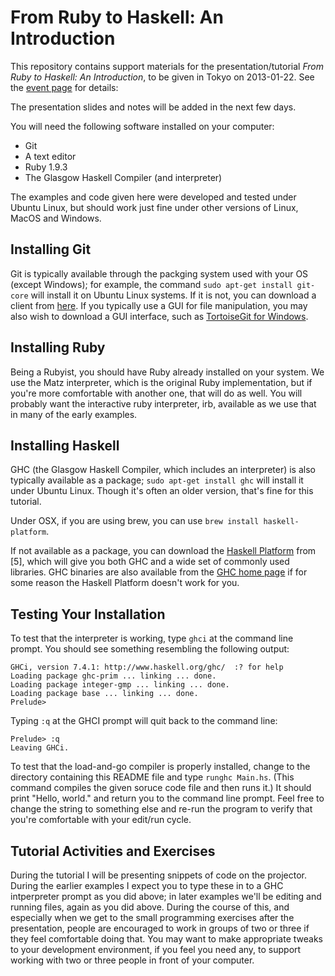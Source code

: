 From Ruby to Haskell:  An Introduction
======================================

This repository contains support materials for the presentation/tutorial
_From Ruby to Haskell: An Introduction_, to be given in Tokyo on
2013-01-22. See the [event page][event] for details:

[event]: http://www.tokyorubyistmeetup.org/events/2323

The presentation slides and notes will be added in the next few days.

You will need the following software installed on your computer:

* Git
* A text editor
* Ruby 1.9.3
* The Glasgow Haskell Compiler (and interpreter)

The examples and code given here were developed and tested under Ubuntu
Linux, but should work just fine under other versions of Linux, MacOS
and Windows.

Installing Git
--------------

Git is typically available through the packging system used with your
OS (except Windows); for example, the command `sudo apt-get install
git-core` will install it on Ubuntu Linux systems. If it is not, you can
download a client from [here][git-clients]. If you typically use a GUI
for file manipulation, you may also wish to download a GUI interface,
such as [TortoiseGit for Windows][tortoisegit].

[git-clients]: http://git-scm.com/downloads
[tortoisegit]: https://code.google.com/p/tortoisegit/

Installing Ruby
---------------

Being a Rubyist, you should have Ruby already installed on your system.
We use the Matz interpreter, which is the original Ruby implementation,
but if you're more comfortable with another one, that will do as well.
You will probably want the interactive ruby interpreter, irb, available
as we use that in many of the early examples.

Installing Haskell
------------------

GHC (the Glasgow Haskell Compiler, which includes an interpreter) is
also typically available as a package; `sudo apt-get install ghc` will
install it under Ubuntu Linux. Though it's often an older version,
that's fine for this tutorial.

Under OSX, if you are using brew, you can use
`brew install haskell-platform`.

If not available as a package, you can download the [Haskell
Platform][haskplat] from [5], which will give you both GHC and a wide
set of commonly used libraries. GHC binaries are also available from the
[GHC home page][ghc] if for some reason the Haskell Platform doesn't
work for you.

[haskplat]: http://www.haskell.org/platform/
[ghc]: http://www.haskell.org/ghc/

Testing Your Installation
-------------------------

To test that the interpreter is working, type `ghci` at the command line
prompt. You should see something resembling the following output:

    GHCi, version 7.4.1: http://www.haskell.org/ghc/  :? for help
    Loading package ghc-prim ... linking ... done.
    Loading package integer-gmp ... linking ... done.
    Loading package base ... linking ... done.
    Prelude>

Typing `:q` at the GHCI prompt will quit back to the command line:

    Prelude> :q
    Leaving GHCi.

To test that the load-and-go compiler is properly installed, change to
the directory containing this README file and type `runghc Main.hs`.
(This command compiles the given soruce code file and then runs it.) It
should print "Hello, world." and return you to the command line prompt.
Feel free to change the string to something else and re-run the program
to verify that you're comfortable with your edit/run cycle.

Tutorial Activities and Exercises
---------------------------------

During the tutorial I will be presenting snippets of code on the
projector. During the earlier examples I expect you to type these in to
a GHC intperpreter prompt as you did above; in later examples we'll be
editing and running files, again as you did above. During the course
of this, and especially when we get to the small programming exercises
after the presentation, people are encouraged to work in groups of two
or three if they feel comfortable doing that. You may want to make
appropriate tweaks to your development environment, if you feel you
need any, to support working with two or three people in front of your
computer.

